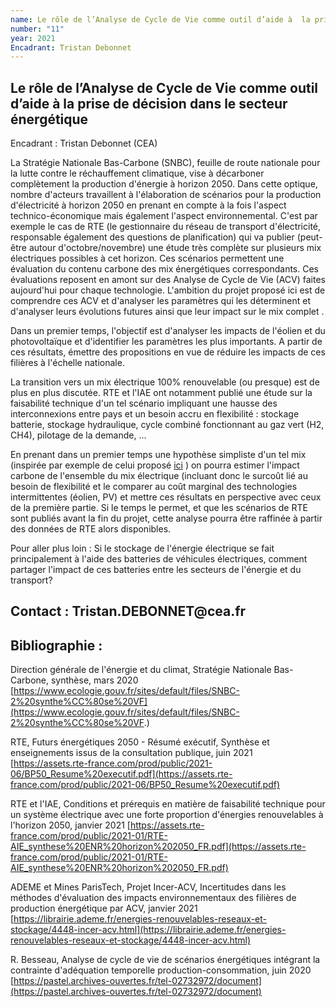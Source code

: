 ```yaml
---
name: Le rôle de l’Analyse de Cycle de Vie comme outil d’aide à  la prise de décision dans le secteur énergétique
number: "11"
year: 2021
Encadrant: Tristan Debonnet
---
```

## Le rôle de l’Analyse de Cycle de Vie comme outil d’aide à  la prise de décision dans le secteur énergétique

Encadrant : Tristan Debonnet (CEA)

La Stratégie Nationale Bas-Carbone (SNBC), feuille de route nationale pour la lutte contre le réchauffement climatique, vise à décarboner complètement la production d\'énergie à horizon 2050. Dans cette optique, nombre d'acteurs travaillent à l\'élaboration de scénarios pour la production d\'électricité à horizon 2050 en prenant en compte à la fois l\'aspect technico-économique mais également l\'aspect environnemental. C'est par exemple le cas de RTE (le gestionnaire du réseau de transport d'électricité, responsable également des questions de planification) qui va publier (peut-être autour d'octobre/novembre) une étude très complète sur plusieurs mix électriques possibles à cet horizon. Ces scénarios permettent une évaluation du contenu carbone des mix énergétiques correspondants. Ces évaluations reposent en amont sur des Analyse de Cycle de Vie (ACV) faites aujourd'hui pour chaque technologie. L\'ambition du projet proposé ici est de comprendre ces ACV et d'analyser les paramètres qui les déterminent et d'analyser leurs évolutions futures ainsi que leur impact sur le mix complet .

Dans un premier temps, l\'objectif est d\'analyser les impacts de l\'éolien et du photovoltaïque et d\'identifier les paramètres les plus importants. A partir de ces résultats, émettre des propositions en vue de réduire les impacts de ces filières à l\'échelle nationale.

La transition vers un mix électrique 100% renouvelable (ou presque) est de plus en plus discutée. RTE et l\'IAE ont notamment publié une étude sur la faisabilité technique d\'un tel scénario impliquant une hausse des interconnexions entre pays et un besoin accru en flexibilité : stockage batterie, stockage hydraulique, cycle combiné fonctionnant au gaz vert (H2, CH4), pilotage de la demande, ...

En prenant dans un premier temps une hypothèse simpliste d'un tel mix (inspirée par exemple de celui proposé [ici](https://www.energy-alternatives.eu/2020/05/07/mix-de-production-delectricite-energie-et-puissance.html#possibles-futurs-mix--bas-carbones-) ) on pourra estimer l'impact carbone de l'ensemble du mix électrique (incluant donc le surcoût lié au besoin de flexibilité et le comparer au coût marginal des technologies intermittentes (éolien, PV) et mettre ces résultats en perspective avec ceux de la première partie. Si le temps le permet, et que les scénarios de RTE sont publiés avant la fin du projet, cette analyse pourra être raffinée à partir des données de RTE alors disponibles.

Pour aller plus loin : Si le stockage de l\'énergie électrique se fait principalement à l\'aide des batteries de véhicules électriques, comment partager l\'impact de ces batteries entre les secteurs de l\'énergie et du transport?

## Contact : Tristan.DEBONNET\@cea.fr

## Bibliographie :

Direction générale de l'énergie et du climat, Stratégie Nationale Bas-Carbone, synthèse, mars 2020
[https://www.ecologie.gouv.fr/sites/default/files/SNBC-2%20synthe%CC%80se%20VF](https://www.ecologie.gouv.fr/sites/default/files/SNBC-2%20synthe%CC%80se%20VF.)

RTE, Futurs énergétiques 2050 - Résumé exécutif, Synthèse et enseignements issus de la consultation publique, juin 2021
[https://assets.rte-france.com/prod/public/2021-06/BP50_Resume%20executif.pdf](https://assets.rte-france.com/prod/public/2021-06/BP50_Resume%20executif.pdf)

RTE et l'IAE, Conditions et prérequis en matière de faisabilité technique pour un système électrique avec une forte proportion d'énergies renouvelables à l'horizon 2050, janvier 2021
[https://assets.rte-france.com/prod/public/2021-01/RTE-AIE_synthese%20ENR%20horizon%202050_FR.pdf](https://assets.rte-france.com/prod/public/2021-01/RTE-AIE_synthese%20ENR%20horizon%202050_FR.pdf)

ADEME et Mines ParisTech, Projet Incer-ACV, Incertitudes dans les méthodes d'évaluation des impacts environnementaux des filières de production énergétique par ACV, janvier 2021
[https://librairie.ademe.fr/energies-renouvelables-reseaux-et-stockage/4448-incer-acv.html](https://librairie.ademe.fr/energies-renouvelables-reseaux-et-stockage/4448-incer-acv.html)

R. Besseau, Analyse de cycle de vie de scénarios énergétiques intégrant la contrainte d'adéquation temporelle production-consommation, juin 2020
[https://pastel.archives-ouvertes.fr/tel-02732972/document](https://pastel.archives-ouvertes.fr/tel-02732972/document)
